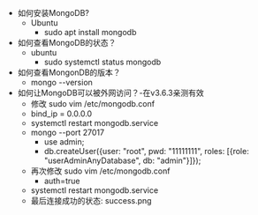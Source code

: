 * 如何安装MongoDB?
  * Ubuntu
    * sudo apt install mongodb
* 如何查看MongoDB的状态？
  * ubuntu
    * sudo systemctl status mongodb
* 如何查看MongonDB的版本？
  * mongo --version
* 如何让MongoDB可以被外网访问？-在v3.6.3亲测有效
  *  修改 sudo vim /etc/mongodb.conf
    * bind_ip = 0.0.0.0
  * systemctl restart mongodb.service
  * mongo --port 27017
    * use admin;
    * db.createUser({user: "root", pwd: "11111111", roles: [{role: "userAdminAnyDatabase", db: "admin"}]});
  * 再次修改 sudo vim /etc/mongodb.conf
    * auth=true
  * systemctl restart mongodb.service
  * 最后连接成功的状态: success.png